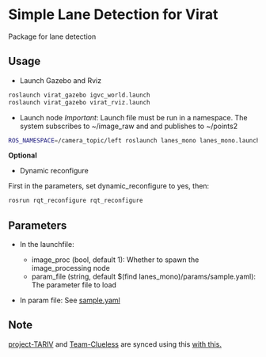 # Simple Lane Detection for Virat

Package for lane detection

## Usage

* Launch Gazebo and Rviz

```bash
roslaunch virat_gazebo igvc_world.launch
roslaunch virat_gazebo virat_rviz.launch
```

* Launch node
_Important_: Launch file must be run in a namespace. 
The system subscribes to ~/image_raw and and publishes to ~/points2

```bash
ROS_NAMESPACE=/camera_topic/left roslaunch lanes_mono lanes_mono.launch
```

**Optional**

* Dynamic reconfigure

First in the parameters, set dynamic_reconfigure to yes, then:
```bash
rosrun rqt_reconfigure rqt_reconfigure
```

## Parameters
- In the launchfile:
  - image_proc (bool, default 1): Whether to spawn the image_processing node
  - param_file (string, default $(find lanes_mono)/params/sample.yaml): The parameter file to load
  
- In param file: See [sample.yaml](params/sample.yaml)



## Note
[project-TARIV](https://github.com/project-TARIV/virat_lanes_mono) and [Team-Clueless](https://github.com/Team-Clueless/lanes_mono) are synced using this [with this.](https://gist.github.com/rvl/c3f156e117e22a25f242)
